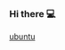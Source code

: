 ### Hi there 💻


[ubuntu](https://img.shields.io/badge/Ubuntu-E95420?style=for-the-badge&logo=ubuntu&logoColor=white)
